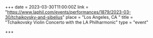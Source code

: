 +++
date = 2023-03-30T11:00:00Z
link = "https://www.laphil.com/events/performances/1879/2023-03-30/tchaikovsky-and-sibelius"
place = "Los Angeles, CA "
title = "Tchaikovsky Violin Concerto with the LA Philharmonic"
type = "event"

+++
